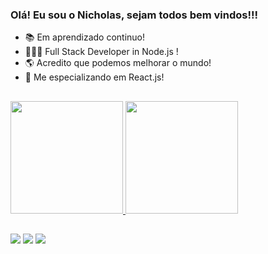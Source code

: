 ### Olá! Eu sou o Nicholas, sejam todos bem vindos!!!

- 📚 Em aprendizado continuo!
- 👨🏻‍💻 Full Stack Developer in Node.js !
- 🌎 Acredito que podemos melhorar o mundo!
- 📘 Me especializando em React.js!

##

<div align="left">
  <a href="https://github.com/Ugadin">
  <img height="180em" src="https://github-readme-stats.vercel.app/api?username=Ugadin&show_icons=true&theme=merko&include_all_commits=true&count_private=true"/>
  <img height="180em" src="https://github-readme-stats.vercel.app/api/top-langs/?username=Ugadin&layout=compact&langs_count=7&theme=merko"/>
</div>

  ##
  
  <div> 
  <a href="https://instagram.com/nicholas_ugadin" target="_blank"><img src="https://img.shields.io/badge/-Instagram-%23E4405F?style=for-the-badge&logo=instagram&logoColor=white" target="_blank"></a>
  <a href = "nicoborsato@gmail.com"><img src="https://img.shields.io/badge/-Gmail-%23333?style=for-the-badge&logo=gmail&logoColor=white" target="_blank"></a>
  <a href="https://www.linkedin.com/in/nicholas-ugadin" target="_blank"><img src="https://img.shields.io/badge/-LinkedIn-%230077B5?style=for-the-badge&logo=linkedin&logoColor=white" target="_blank"></a> 
 
</div>
